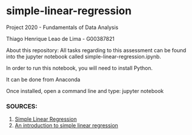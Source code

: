 # simple-linear-regression
Project 2020 - Fundamentals of Data Analysis

Thiago Henrique Leao de Lima - G00387821


About this repository:
All tasks regarding to this assessment can be found into the jupyter notebook called simple-linear-regression.ipynb.

In order to run this notebook, you will need to install Python.

It can be done from Anaconda

Once installed, open a command line and type: jupyter notebook




### SOURCES:

1. [Simple Linear Regression](https://www.statstutor.ac.uk/resources/uploaded/slregression.pdf)
2. [An introduction to simple linear regression](https://www.scribbr.com/statistics/simple-linear-regression/)

